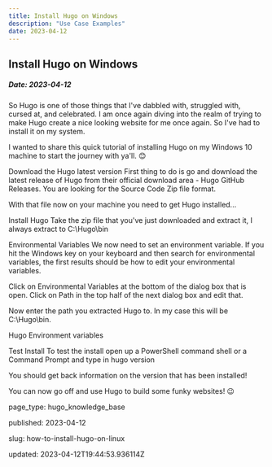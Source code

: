 ```yaml
---
title: Install Hugo on Windows
description: "Use Case Examples"
date: 2023-04-12
---
```


## Install Hugo on Windows
##### Date: 2023-04-12



So Hugo is one of those things that I've dabbled with, struggled with, cursed at, and celebrated. I am once again diving into the realm of trying to make Hugo create a nice looking website for me once again. So I've had to install it on my system.

I wanted to share this quick tutorial of installing Hugo on my Windows 10 machine to start the journey with ya'll. 😊

Download the Hugo latest version
First thing to do is go and download the latest release of Hugo from their official download area - Hugo GitHub Releases. You are looking for the Source Code Zip file format.

With that file now on your machine you need to get Hugo installed...

Install Hugo
Take the zip file that you've just downloaded and extract it, I always extract to C:\Hugo\bin

Environmental Variables
We now need to set an environment variable. If you hit the Windows key on your keyboard and then search for environmental variables, the first results should be how to edit your environmental variables.

Click on Environmental Variables at the bottom of the dialog box that is open. Click on Path in the top half of the next dialog box and edit that.

Now enter the path you extracted Hugo to. In my case this will be C:\Hugo\bin.

Hugo Environment variables

Test Install
To test the install open up a PowerShell command shell or a Command Prompt and type in hugo version

You should get back information on the version that has been installed!

You can now go off and use Hugo to build some funky websites! 😉

page_type: hugo_knowledge_base

published: 2023-04-12

slug: how-to-install-hugo-on-linux

updated: 2023-04-12T19:44:53.936114Z

